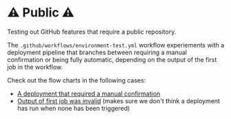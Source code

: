 # ⚠️ Public ⚠️
Testing out GitHub features that require a public repository.

The `.github/workflows/environment-test.yml` workflow experiements with a deployment pipeline that branches between requiring a manual confirmation or being fully automatic, depending on the output of the first job in the workflow.

Check out the flow charts in the following cases:
- [A deployment that required a manual confirmation](https://github.com/famly/public-playground/actions/runs/452470323)
- [Output of first job was invalid](https://github.com/famly/public-playground/actions/runs/452467071) (makes sure we don't think a deployment has run when none has been triggered)
